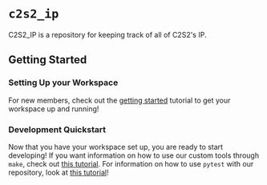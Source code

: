 # `c2s2_ip`
C2S2_IP is a repository for keeping track of all of C2S2's IP.

## Getting Started

### Setting Up your Workspace

For new members, check out the [getting started](docs/getting-started.md) tutorial to get your workspace up and running!

### Development Quickstart

Now that you have your workspace set up, you are ready to start developing! If you want information on how to use our custom tools through `make`, check out [this tutorial](docs/make.md). For information on how to use `pytest` with our repository, look at [this tutorial](docs/pytest.md)!
